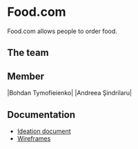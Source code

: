 # Food.com

Food.com allows people to order food.

## The team
Member
------------------
|Bohdan Tymofieienko|
|Andreea Şindrilaru|

## Documentation
- [Ideation document](https://git.fhict.nl/I453277/wad-cb07-group-2/-/blob/master/Documentation/Ideation%20document.pdf)
- [Wireframes](https://git.fhict.nl/I453277/wad-cb07-group-2/-/blob/master/Documentation/Wireframes.pdf)
